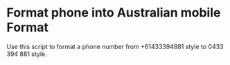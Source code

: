 # Format phone into Australian mobile Format

Use this script to format a phone number from +61433394881 style to 0433 394 881 style.
